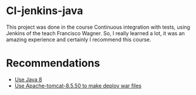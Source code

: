 # CI-jenkins-java
This project was done in the course Continuous integration with tests, using Jenkins of the teach Francisco Wagner. So, I  really learned a lot, it was an amazing experience and certainly I recommend this course.

# Recommendations

<ul>
  <li><a href="https://www.oracle.com/br/java/technologies/javase/javase8-archive-downloads.html" target="_blank" >Use Java 8</a></li>
  <li><a href="https://archive.apache.org/dist/tomcat/tomcat-8/v8.5.50/bin/" target="_blank" >Use Apache-tomcat-8.5.50 to make deploy war files</a></li>
</ul>  
